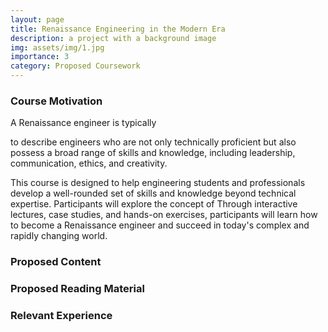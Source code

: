 ```yaml
---
layout: page
title: Renaissance Engineering in the Modern Era
description: a project with a background image
img: assets/img/1.jpg
importance: 3
category: Proposed Coursework
---
```


### Course Motivation
A Renaissance engineer is typically

 to describe engineers who are not only technically proficient but also possess a broad range of skills and knowledge, including leadership, communication, ethics, and creativity.

This course is designed to help engineering students and professionals develop a well-rounded set of skills and knowledge beyond technical expertise. Participants will explore the concept of  Through interactive lectures, case studies, and hands-on exercises, participants will learn how to become a Renaissance engineer and succeed in today's complex and rapidly changing world.

### Proposed Content

### Proposed Reading Material

### Relevant Experience